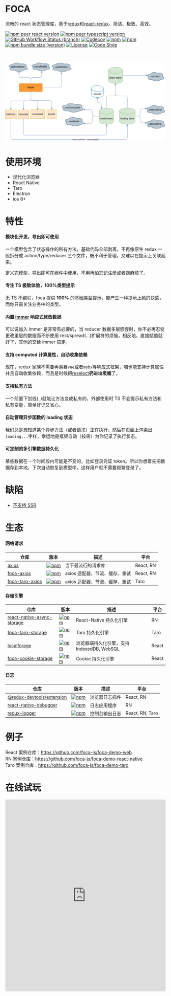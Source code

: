 # FOCA

流畅的 react 状态管理库，基于[redux](https://github.com/reduxjs/redux)和[react-redux](https://github.com/reduxjs/react-redux)。简洁、极致、高效。

[![npm peer react version](https://img.shields.io/npm/dependency-version/foca/peer/react?logo=react)](https://github.com/facebook/react)
[![npm peer typescript version](https://img.shields.io/npm/dependency-version/foca/peer/typescript?logo=typescript)](https://github.com/microsoft/TypeScript)
[![GitHub Workflow Status (branch)](https://img.shields.io/github/actions/workflow/status/foca-js/foca/test.yml?branch=master&label=test&logo=vitest)](https://github.com/foca-js/foca/actions)
[![Codecov](https://img.shields.io/codecov/c/github/foca-js/foca?logo=codecov)](https://codecov.io/gh/foca-js/foca)
[![npm](https://img.shields.io/npm/v/foca?logo=npm)](https://www.npmjs.com/package/foca)
[![npm](https://img.shields.io/npm/dt/foca?logo=codeforces)](https://www.npmjs.com/package/foca)
[![npm bundle size (version)](https://img.shields.io/bundlephobia/minzip/foca?label=bundle+size&cacheSeconds=3600&logo=esbuild)](https://bundlephobia.com/package/foca@latest)
[![License](https://img.shields.io/github/license/foca-js/foca?logo=open-source-initiative)](https://github.com/foca-js/foca/blob/master/LICENSE)
[![Code Style](https://img.shields.io/badge/code_style-prettier-ff69b4.svg?logo=prettier)](https://github.com/prettier/prettier)

<br>

![mind map](./mindMap.svg)

# 使用环境

- 现代化浏览器
- React Native
- Taro
- Electron
- ios 8+

# 特性

#### 模块化开发，导出即可使用

一个模型包含了状态操作的所有方法，基础代码全部剥离，不再像原生 redux 一般拆分成 action/type/reducer 三个文件，既不利于管理，又难以在提示上关联起来。

定义完模型，导出即可在组件中使用，不用再怕忘记注册或者嫌麻烦了。

#### 专注 TS 极致体验，100%类型提示

无 TS 不编程，foca 提供 **100%** 的基础类型提示，能产生一种提示上瘾的快感，而你只需关注业务中的类型。

#### 内置 [immer](https://github.com/immerjs/immer) 响应式修改数据

可以说加入 immer 是非常有必要的，当 reducer 数据多层嵌套时，你不必再忍受更改里层的数据而不断使用 rest/spread(...)扩展符的烦恼，相反地，直接赋值就好了，其他的交给 immer 搞定。

#### 支持 computed 计算属性，自动收集依赖

现在，redux 家族不需要再羡慕`vue`或者`mobx`等响应式框架，咱也能支持计算属性并且自动收集依赖，而且是时候把[reselect](https://github.com/reduxjs/reselect)**扔进垃圾桶**了。

#### 支持私有方法

一个前置下划线(`_`)就能让方法变成私有的，外部使用时 TS 不会提示私有方法和私有变量，简单好记又省心。

#### 自动管理异步函数的 loading 状态

我们总是想知道某个异步方法（或者请求）正在执行，然后在页面上渲染出`loading...`字样，幸运地是框架自动（按需）为你记录了执行状态。

#### 可定制的多引擎数据持久化

某些数据在一个时间段内可能是不变的，比如登录凭证 token。所以你想着先把数据存到本地，下次自动恢复到模型中，这样用户就不需要频繁登录了。

# 缺陷

- [不支持 SSR](/troubleshooting?id=为什么不支持-ssr)

# 生态

#### 网络请求

| 仓库                                                          | 版本                                                                                                  | 描述                           | 平台      |
| ------------------------------------------------------------- | ----------------------------------------------------------------------------------------------------- | ------------------------------ | --------- |
| [axios](https://github.com/axios/axios)                       | [![npm](https://img.shields.io/npm/v/axios)](https://www.npmjs.com/package/axios)                     | 当下最流行的请求库             | React, RN |
| [foca-axios](https://github.com/foca-js/foca-axios)           | [![npm](https://img.shields.io/npm/v/foca-axios)](https://www.npmjs.com/package/foca-axios)           | axios 适配器，节流、缓存、重试 | React, RN |
| [foca-taro-axios](https://github.com/foca-js/foca-taro-axios) | [![npm](https://img.shields.io/npm/v/foca-taro-axios)](https://www.npmjs.com/package/foca-taro-axios) | axios 适配器，节流、缓存、重试 | Taro      |

#### 存储引擎

| 仓库                                                                                      | 版本                                                                                                                                                      | 描述                                       | 平台  |
| ----------------------------------------------------------------------------------------- | --------------------------------------------------------------------------------------------------------------------------------------------------------- | ------------------------------------------ | ----- |
| [react-native-async-storage](https://github.com/react-native-async-storage/async-storage) | [![npm](https://img.shields.io/npm/v/@react-native-async-storage/async-storage)](https://www.npmjs.com/package/@react-native-async-storage/async-storage) | React-Native 持久化引擎                    | RN    |
| [foca-taro-storage](https://github.com/foca-js/foca-taro-storage)                         | [![npm](https://img.shields.io/npm/v/foca-taro-storage)](https://www.npmjs.com/package/foca-taro-storage)                                                 | Taro 持久化引擎                            | Taro  |
| [localforage](https://github.com/localForage/localForage)                                 | [![npm](https://img.shields.io/npm/v/localforage)](https://www.npmjs.com/package/localforage)                                                             | 浏览器端持久化引擎，支持 IndexedDB, WebSQL | React |
| [foca-cookie-storage](https://github.com/foca-js/foca-cookie-storage)                     | [![npm](https://img.shields.io/npm/v/foca-cookie-storage)](https://www.npmjs.com/package/foca-cookie-storage)                                             | Cookie 持久化引擎                          | React |

#### 日志

| 仓库                                                                       | 版本                                                                                                                      | 描述           | 平台            |
| -------------------------------------------------------------------------- | ------------------------------------------------------------------------------------------------------------------------- | -------------- | --------------- |
| [@redux-devtools/extension](https://github.com/reduxjs/redux-devtools)     | [![npm](https://img.shields.io/npm/v/@redux-devtools/extension)](https://www.npmjs.com/package/@redux-devtools/extension) | 浏览器日志插件 | React, RN       |
| [react-native-debugger](https://github.com/jhen0409/react-native-debugger) | [![npm](https://img.shields.io/npm/v/react-native-debugger)](https://www.npmjs.com/package/react-native-debugger)         | 日志应用程序   | RN              |
| [redux-logger](https://github.com/LogRocket/redux-logger)                  | [![npm](https://img.shields.io/npm/v/redux-logger)](https://www.npmjs.com/package/redux-logger)                           | 控制台输出日志 | React, RN, Taro |

# 例子

React 案例仓库：https://github.com/foca-js/foca-demo-web
<br>
RN 案例仓库：https://github.com/foca-js/foca-demo-react-native
<br>
Taro 案例仓库：https://github.com/foca-js/foca-demo-taro
<br>

# 在线试玩

<iframe src="https://codesandbox.io/embed/foca-demos-e8rh3?fontsize=14&hidenavigation=1&theme=dark&view=preview"
     style="width:100%; height:600px; border:0; border-radius: 4px; overflow:hidden;"
     title="foca-demos"
     allow="accelerometer; ambient-light-sensor; camera; encrypted-media; geolocation; gyroscope; hid; microphone; midi; payment; usb; vr; xr-spatial-tracking"
     sandbox="allow-forms allow-modals allow-popups allow-presentation allow-same-origin allow-scripts"
   ></iframe>
